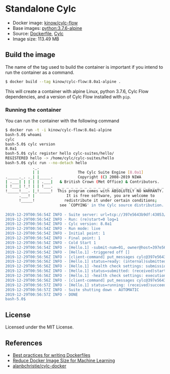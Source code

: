 # Standalone Cylc

* Docker image: [kinow/cylc-flow](https://hub.docker.com/r/kinow/cylc-flow/)
* Base images: [python:3.7.6-alpine](https://hub.docker.com/_/python)
* Source: [Dockerfile](https://github.com/kinow/cylc-docker/blob/master/cylc-flow/8.0a1/Dockerfile), [Cylc](https://cylc.github.io/)
* Image size: 113.49 MB

## Build the image

The name of the tag used to build the container is important if you intend
to run the container as a command.

```bash
$ docker build --tag kinow/cylc-flow:8.0a1-alpine .
```

This will create a container with alpine Linux, python 3.7.6, Cylc Flow dependencies, and
a version of Cylc Flow installed with `pip`.

### Running the container

You can run the container with the following command

```bash
$ docker run -t -i kinow/cylc-flow:8.0a1-alpine
bash-5.0$ whoami
cylc
bash-5.0$ cylc version
8.0a1
bash-5.0$ cylc register hello cylc-suites/hello/
REGISTERED hello -> /home/cylc/cylc-suites/hello
bash-5.0$ cylc run --no-detach hello
            ._.                                                       
            | |                 The Cylc Suite Engine [8.0a1]         
._____._. ._| |_____.           Copyright (C) 2008-2019 NIWA          
| .___| | | | | .___|   & British Crown (Met Office) & Contributors.  
| !___| !_! | | !___.  _ _ _ _ _ _ _ _ _ _ _ _ _ _ _ _ _ _ _ _ _ _ _ _
!_____!___. |_!_____!  This program comes with ABSOLUTELY NO WARRANTY.
      .___! |              It is free software, you are welcome to    
      !_____!             redistribute it under certain conditions;   
                        see `COPYING' in the Cylc source distribution. 
                                                                       
2019-12-29T00:56:54Z INFO - Suite server: url=tcp://397e5643b9df:43053/ pid=86
2019-12-29T00:56:54Z INFO - Run: (re)start=0 log=1
2019-12-29T00:56:54Z INFO - Cylc version: 8.0a1
2019-12-29T00:56:54Z INFO - Run mode: live
2019-12-29T00:56:54Z INFO - Initial point: 1
2019-12-29T00:56:54Z INFO - Final point: 1
2019-12-29T00:56:54Z INFO - Cold Start 1
2019-12-29T00:56:54Z INFO - [Hello.1] -submit-num=01, owner@host=397e5643b9df
2019-12-29T00:56:54Z INFO - [Hello.1] -triggered off []
2019-12-29T00:56:56Z INFO - [client-command] put_messages cylc@397e5643b9df:cylc-message
2019-12-29T00:56:56Z INFO - [Hello.1] status=ready: (internal)submitted at 2019-12-29T00:56:55Z for job(01)
2019-12-29T00:56:56Z INFO - [Hello.1] -health check settings: submission timeout=None
2019-12-29T00:56:56Z INFO - [Hello.1] status=submitted: (received)started at 2019-12-29T00:56:56Z for job(01)
2019-12-29T00:56:56Z INFO - [Hello.1] -health check settings: execution timeout=None
2019-12-29T00:56:56Z INFO - [client-command] put_messages cylc@397e5643b9df:cylc-message
2019-12-29T00:56:57Z INFO - [Hello.1] status=running: (received)succeeded at 2019-12-29T00:56:56Z for job(01)
2019-12-29T00:56:57Z INFO - Suite shutting down - AUTOMATIC
2019-12-29T00:56:57Z INFO - DONE
bash-5.0$ 
```

## License

Licensed under the MIT License.

## References

- [Best practices for writing Dockerfiles](https://docs.docker.com/develop/develop-images/dockerfile_best-practices)
- [Reduce Docker Image Size for Machine Learning](https://jilongliao.com/2018/08/09/Reduce-Docker-Image-Size/)
- [alanbchristie/cylc-docker](https://github.com/alanbchristie/cylc-docker/)
